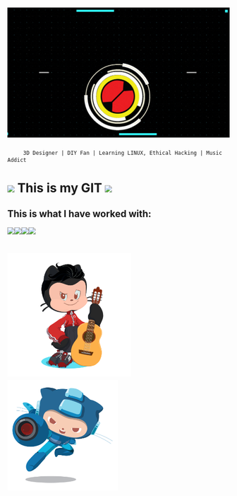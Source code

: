 <h1> <img src="https://github.com/RokkuX/RokkuX/blob/main/GitBanner.gif?raw=true" width="1000"></h1>

         3D Designer | DIY Fan | Learning LINUX, Ethical Hacking | Music Addict

<h1> <img src="https://media.giphy.com/media/SqBjjnQwMicwGRoIHA/giphy.gif" width="50px">    This is my GIT <img src="https://media.giphy.com/media/frMGTqF2PMVug06OFZ/giphy.gif" width="50px"></h1>


## This is what I have worked with:
<img src="https://www.vectorlogo.zone/logos/arduino/arduino-ar21.svg" width="120px"><img src="https://uspto.report/TM/87049699/mark.png" width="160px"><img src="https://www.vectorlogo.zone/logos/linux/linux-ar21.svg" width="130px"><img src="https://www.vectorlogo.zone/logos/python/python-ar21.svg" width="130px">


<h1> <img src="https://raw.githubusercontent.com/RokkuX/RokkuX/main/unnamed_6.png" width="280"><img src="https://github.com/RokkuX/RokkuX/blob/main/megaoctocat.png?raw=true" width="250"></h1>
<h1> </h1>
